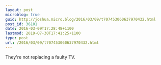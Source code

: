 ```yaml
---
layout: post
microblog: true
guid: http://joshua.micro.blog/2016/03/09/t707453060637970432.html
post_id: 36101
date: 2016-03-09T17:28:48+1100
lastmod: 2019-07-30T17:41:25+1100
type: post
url: /2016/03/09/t707453060637970432.html
---
```

They're not replacing a faulty TV.
